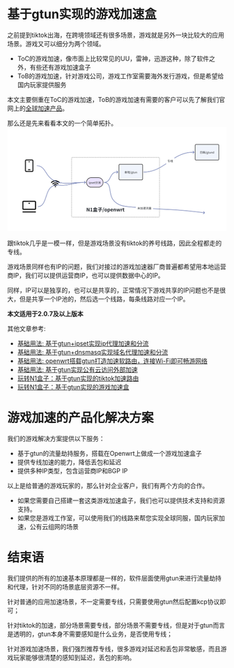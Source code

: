 # 基于gtun实现的游戏加速盒
之前提到tiktok出海，在跨境领域还有很多场景，游戏就是另外一块比较大的应用场景。游戏又可以细分为两个领域。

- ToC的游戏加速，像市面上比较常见的UU，雷神，迅游这种，除了软件之外，有些还有游戏加速盒子
- ToB的游戏加速，针对游戏公司，游戏工作室需要海外发行游戏，但是希望给国内玩家提供服务

本文主要侧重在ToC的游戏加速，ToB的游戏加速有需要的客户可以先了解我们官网上的[全球加速产品](https://www.beyondnetwork.net)。

那么还是先来看看本文的一个简单拓扑。
![img.png](assets/game_acc_topology.png)

跟tiktok几乎是一模一样，但是游戏场景没有tiktok的养号线路，因此全程都走的专线。

游戏场景同样也有IP的问题，我们对接过的游戏加速器厂商普遍都希望用本地运营商IP，我们可以提供运营商IP，也可以提供数据中心的IP。

同样，IP可以是独享的，也可以是共享的，正常情况下游戏共享的IP问题也不是很大，但是共享一个IP池的，然后选一个线路，每条线路对应一个IP。

**本文适用于2.0.7及以上版本**

其他文章参考:

- [基础用法: 基于gtun+ipset实现ip代理加速和分流](基础用法_基于gtun+ipset实现ip代理加速和分流.md)
- [基础用法: 基于gtun+dnsmasq实现域名代理加速和分流](基础用法_基于gtun+dnsmasq实现域名代理加速和分流.md)
- [基础用法: openwrt搭载gtun打造加速软路由，连接Wi-Fi即可畅游网络](基础用法_openwrt搭载gtun打造加速软路由，连接Wi-Fi即可畅游网络.md)
- [基础用法: 基于gtun实现公有云访问外部加速](基础用法_基于gtun实现公有云访问外部加速.md)
- [玩转N1盒子：基于gtun实现的tiktok加速路由](玩转N1盒子_基于gtun实现的tiktok加速路由.md)
- [玩转N1盒子：基于gtun实现的游戏加速盒](玩转N1盒子_基于gtun实现的游戏加速盒.md)

# 游戏加速的产品化解决方案
我们的游戏解决方案提供以下服务：

- 基于gtun的流量劫持服务，搭载在Openwrt上做成一个游戏加速盒子
- 提供专线加速的能力，降低丢包和延迟
- 提供多种IP类型，包含运营商IP和BGP IP

以上是给普通的游戏玩家的，那么针对企业客户，我们有两个方向的合作。

- 如果您需要自己搭建一套这类游戏加速盒子，我们也可以提供技术支持和资源支持。
- 如果您是游戏工作室，可以使用我们的线路来帮您实现全球同服，国内玩家加速，公有云组网的场景

# 结束语
我们提供的所有的加速基本原理都是一样的，软件层面使用gtun来进行流量劫持和代理，针对不同的场景底层资源不一样。

针对普通的应用加速场景，不一定需要专线，只需要使用gtun然后配置kcp协议即可；

针对tiktok的加速，部分场景需要专线，部分场景不需要专线，但是对于gtun而言是透明的，gtun本身不需要感知是什么业务，是否使用专线；

针对游戏加速场景，我们强烈推荐专线，很多游戏对延迟和丢包非常敏感，而且游戏玩家能够很清楚的感知到延迟，丢包的影响。


